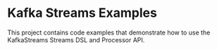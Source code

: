# Kafka Streams Examples

This project contains code examples that demonstrate how to use the KafkaStreams Streams DSL and Processor API.
